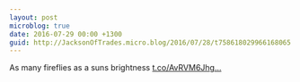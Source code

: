 ```yaml
---
layout: post
microblog: true
date: 2016-07-29 00:00 +1300
guid: http://JacksonOfTrades.micro.blog/2016/07/28/t758618029966168065.html
---
```

As many fireflies as a suns brightness [t.co/AvRVM6Jhg...](https://t.co/AvRVM6JhgW)
